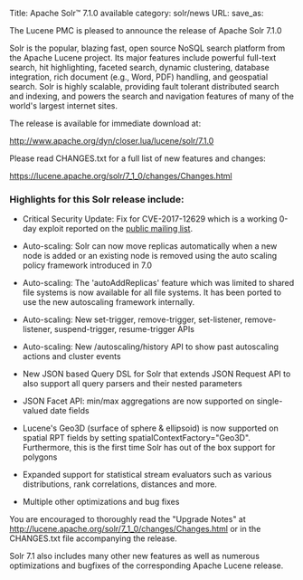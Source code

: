 Title: Apache Solr™ 7.1.0 available
category: solr/news
URL: 
save_as: 

The Lucene PMC is pleased to announce the release of Apache Solr 7.1.0

Solr is the popular, blazing fast, open source NoSQL search platform from the Apache Lucene project. Its major features include powerful full-text search, hit highlighting, faceted search, dynamic clustering, database integration, rich document (e.g., Word, PDF) handling, and geospatial search. Solr is highly scalable, providing fault tolerant distributed search and indexing, and powers the search and navigation features of many of the world's largest internet sites.

The release is available for immediate download at:

   <http://www.apache.org/dyn/closer.lua/lucene/solr/7.1.0>

Please read CHANGES.txt for a full list of new features and changes:

   <https://lucene.apache.org/solr/7_1_0/changes/Changes.html>

### Highlights for this Solr release include:

 * Critical Security Update: Fix for CVE-2017-12629 which is a working 0-day exploit reported on the [public mailing list](https://s.apache.org/FJDl).

 * Auto-scaling: Solr can now move replicas automatically when a new node is added or an existing node is removed using the auto scaling policy framework introduced in 7.0

 * Auto-scaling: The 'autoAddReplicas' feature which was limited to shared file systems is now available for all file systems. It has been ported to use the new autoscaling framework internally.

 * Auto-scaling: New set-trigger, remove-trigger, set-listener, remove-listener, suspend-trigger, resume-trigger APIs

 * Auto-scaling: New /autoscaling/history API to show past autoscaling actions and cluster events

 * New JSON based Query DSL for Solr that extends JSON Request API to also support all query parsers and their nested parameters

 * JSON Facet API: min/max aggregations are now supported on single-valued date fields

 * Lucene's Geo3D (surface of sphere & ellipsoid) is now supported on spatial RPT fields by setting spatialContextFactory="Geo3D". Furthermore, this is the first time Solr has out of the box support for polygons

 * Expanded support for statistical stream evaluators such as various distributions, rank correlations, distances and more.

 * Multiple other optimizations and bug fixes

You are encouraged to thoroughly read the "Upgrade Notes" at <http://lucene.apache.org/solr/7_1_0/changes/Changes.html> or in the CHANGES.txt file accompanying the release.

Solr 7.1 also includes many other new features as well as numerous optimizations and bugfixes of the corresponding Apache Lucene release.

